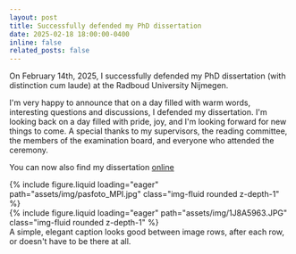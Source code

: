 ```yaml
---
layout: post
title: Successfully defended my PhD dissertation
date: 2025-02-18 18:00:00-0400
inline: false
related_posts: false
---
```


On February 14th, 2025, I successfully defended my PhD dissertation (with distinction cum laude) at the Radboud University Nijmegen.

I'm very happy to announce that on a day filled with warm words, interesting questions and discussions, I defended my dissertation. I'm looking back on a day filled with pride, joy, and I'm looking forward for new things to come. A special thanks to my supervisors, the reading committee, the members of the examination board, and everyone who attended the ceremony.

You can now also find my dissertation [online](https://repository.ubn.ru.nl/handle/2066/315703)

<div class="row mt-3">
    <div class="col-sm mt-3 mt-md-0">
        {% include figure.liquid loading="eager" path="assets/img/pasfoto_MPI.jpg" class="img-fluid rounded z-depth-1" %}
    </div>
    <div class="col-sm mt-3 mt-md-0">
        {% include figure.liquid loading="eager" path="assets/img/1J8A5963.JPG" class="img-fluid rounded z-depth-1" %}
    </div>
</div>
<div class="caption">
    A simple, elegant caption looks good between image rows, after each row, or doesn't have to be there at all.
</div>